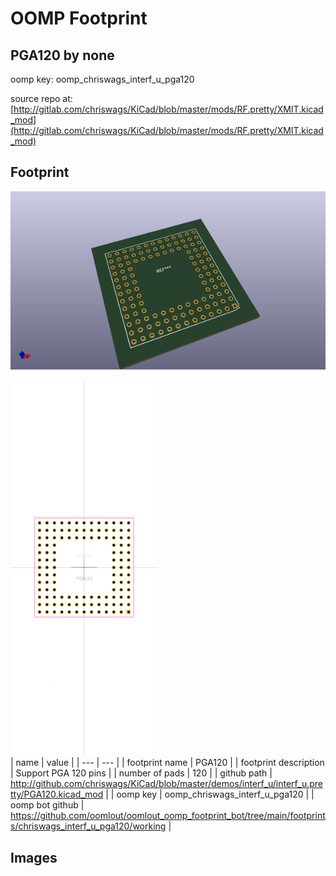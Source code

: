 # OOMP Footprint  
## PGA120  by none  
  
oomp key: oomp_chriswags_interf_u_pga120  
  
source repo at: [http://gitlab.com/chriswags/KiCad/blob/master/mods/RF.pretty/XMIT.kicad_mod](http://gitlab.com/chriswags/KiCad/blob/master/mods/RF.pretty/XMIT.kicad_mod)  
## Footprint  
  
[![working_kicad_pcb_3d.png](working_kicad_pcb_3d_600.png)](working_kicad_pcb_3d.png)  
  
[![working.png](working_600.png)](working.png)  
| name | value | 
| --- | --- | 
| footprint name | PGA120 | 
| footprint description | Support PGA 120 pins | 
| number of pads | 120 | 
| github path | http://github.com/chriswags/KiCad/blob/master/demos/interf_u/interf_u.pretty/PGA120.kicad_mod | 
| oomp key | oomp_chriswags_interf_u_pga120 | 
| oomp bot github | https://github.com/oomlout/oomlout_oomp_footprint_bot/tree/main/footprints/chriswags_interf_u_pga120/working | 
## Images  
